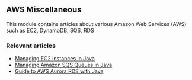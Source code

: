 ## AWS Miscellaneous

This module contains articles about various Amazon Web Services (AWS) such as EC2, DynamoDB, SQS, RDS

### Relevant articles

- [Managing EC2 Instances in Java](https://www.baeldung.com/ec2-java)
- [Managing Amazon SQS Queues in Java](https://www.baeldung.com/aws-queues-java)
- [Guide to AWS Aurora RDS with Java](https://www.baeldung.com/aws-aurora-rds-java)
